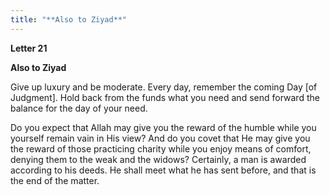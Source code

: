```yaml
---
title: "**Also to Ziyad**" 
---
```

**Letter 21**

**Also to Ziyad**

Give up luxury and be moderate\. Every day, remember the coming Day \[of Judgment\]\. Hold back from the funds what you need and send forward the balance for the day of your need\.

Do you expect that Allah may give you the reward of the humble while you yourself remain vain in His view? And do you covet that He may give you the reward of those practicing charity while you enjoy means of comfort, denying them to the weak and the widows? Certainly, a man is awarded according to his deeds\. He shall meet what he has sent before, and that is the end of the matter\.

